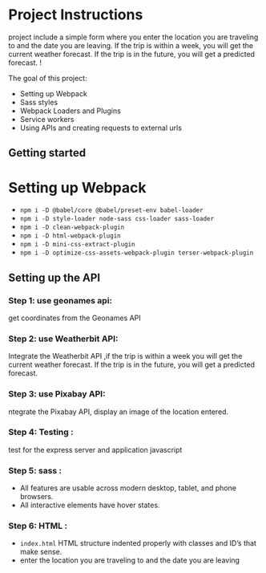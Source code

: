 # Project Instructions

project include a simple form where you enter the location you are traveling to and the date you are leaving. If the trip is within a week, you will get the current weather forecast. If the trip is in the future, you will get a predicted forecast. !

The goal of this project:
- Setting up Webpack
- Sass styles
- Webpack Loaders and Plugins
- Service workers
- Using APIs and creating requests to external urls

## Getting started
# Setting up Webpack
- `npm i -D @babel/core @babel/preset-env babel-loader`
- `npm i -D style-loader node-sass css-loader sass-loader`
- `npm i -D clean-webpack-plugin`
- `npm i -D html-webpack-plugin`
- `npm i -D mini-css-extract-plugin`
- `npm i -D optimize-css-assets-webpack-plugin terser-webpack-plugin`


## Setting up the API

### Step 1: use geonames api:
get coordinates from the Geonames API

### Step 2: use Weatherbit API:
Integrate the Weatherbit API ,if the trip is within a week you will get the current weather forecast. If the trip is in the future, you will get a predicted forecast.
### Step 3: use Pixabay API:
ntegrate the Pixabay API, display an image of the location entered.


### Step 4: Testing :
test for the express server and application javascript
### Step 5: sass :
- All features are usable across modern desktop, tablet, and phone browsers.
- All interactive elements have hover states.
### Step 6: HTML :
- `index.html` HTML structure indented properly with classes and ID’s that make sense.
- enter the location you are traveling to and the date you are leaving
